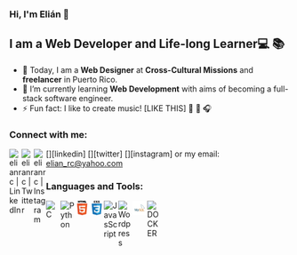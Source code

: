 ### Hi, I'm Elián 👋

## I am a Web Developer and Life-long Learner:computer: :books:
- :pushpin: Today, I am a **Web Designer** at **Cross-Cultural Missions** and **freelancer** in Puerto Rico.
- 🌱 I’m currently learning **Web Development** with aims of becoming a full-stack software engineer.
- ⚡ Fun fact: I like to create music! [LIKE THIS] :musical_keyboard: :guitar: :headphones:

### Connect with me:
[<img align="left" alt="elianrc | LinkedIn" width="22px" src="https://cdn.jsdelivr.net/npm/simple-icons@v3/icons/linkedin.svg" />][linkedin]
[<img align="left" alt="elianrc | Twitter" width="22px" src="https://cdn.jsdelivr.net/npm/simple-icons@v3/icons/twitter.svg" />][twitter]
[<img align="left" alt="elianrc | Instagram" width="22px" src="https://cdn.jsdelivr.net/npm/simple-icons@v3/icons/instagram.svg" />][instagram]
or my email: elian_rc@yahoo.com
<br />

### Languages and Tools:

<img align="left" alt="C" width="26px" src="https://img.icons8.com/color/48/000000/c-programming.png"/>
<img align="left" alt="Python" width="26px" src="https://img.icons8.com/color/48/000000/python.png"/>
<img align="left" alt="HTML5" width="26px" src="https://raw.githubusercontent.com/github/explore/80688e429a7d4ef2fca1e82350fe8e3517d3494d/topics/html/html.png" />
<img align="left" alt="CSS3" width="26px" src="https://raw.githubusercontent.com/github/explore/80688e429a7d4ef2fca1e82350fe8e3517d3494d/topics/css/css.png" />
<img align="left" alt="JavasScript" width="26px" src="https://img.icons8.com/color/48/000000/javascript.png"/>

<img align="left" alt="Wordpress" width="26px" src="https://img.icons8.com/color/48/000000/wordpress.png"/>
<img align="left" alt="MySQL" width="26px" src="https://raw.githubusercontent.com/github/explore/80688e429a7d4ef2fca1e82350fe8e3517d3494d/topics/mysql/mysql.png" />
<img align="left" alt="DOCKER" width="26px" src="https://img.icons8.com/color/48/000000/docker.png"/>


<!--
**elianrc/elianrc** is a ✨ _special_ ✨ repository because its `README.md` (this file) appears on your GitHub profile.

[LIKE THIS]: https://youtu.be/U_IT0k0unrs
[linkedin]: https://linkedin.com/in/elianrc
[twitter]: https://twitter.com/elianrc_
[Email]: elian_rc@yahoo.com
